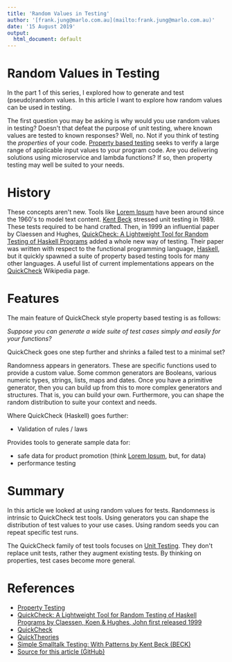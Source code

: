 ```yaml
---
title: 'Random Values in Testing'
author: '[frank.jung@marlo.com.au](mailto:frank.jung@marlo.com.au)'
date: '15 August 2019'
output:
  html_document: default
---
```



# Random Values in Testing

In the part 1 of this series, I explored how to generate and test (pseudo)random
values. In this article I want to explore how random values can be used in
testing.

The first question you may be asking is why would you use random values in
testing? Doesn't that defeat the purpose of unit testing, where known values are
tested to known responses? Well, no. Not if you think of testing the
*properties* of your code. [Property based testing](#references) seeks to verify
a large range of applicable input values to your program code. Are you
delivering solutions using microservice and lambda functions? If so, then
property testing may well be suited to your needs.


# History

These concepts aren't new. Tools like [Lorem Ipsum](https://www.lipsum.com) have
been around since the 1960's to model text content. [Kent Beck](#references)
stressed unit testing in 1989. These tests required to be hand crafted. Then, in
1999 an influential paper by Claessen and Hughes, [QuickCheck: A Lightweight
Tool for Random Testing of Haskell Programs](#references) added a whole new way
of testing. Their paper was written with respect to the functional programming
language, [Haskell](https://www.haskell.org), but it quickly spawned a suite of
property based testing tools for many other languages. A useful list of current
implementations appears on the [QuickCheck](#references) Wikipedia page.


# Features

The main feature of QuickCheck style property based testing is as follows:

*Suppose you can generate a wide suite of test cases simply and easily for your
functions?*

QuickCheck goes one step further and shrinks a failed test to a minimal set?

Randomness appears in generators. These are specific functions used to provide a
custom value. Some common generators are Booleans, various numeric types,
strings, lists, maps and dates. Once you have a primitive generator, then you
can build up from this to more complex generators and structures. That is, you
can build your own. Furthermore, you can shape the random distribution to suite
your context and needs.

Where QuickCheck (Haskell) goes further:

* Validation of rules / laws

Provides tools to generate sample data for:

* safe data for product promotion (think [Lorem Ipsum](https://www.lipsum.com), but, for data)
* performance testing


# Summary

In this article we looked at using random values for tests. Randomness is
intrinsic to QuickCheck test tools. Using generators you can shape the
distribution of test values to your use cases. Using random seeds you can repeat
specific test runs.

The QuickCheck family of test tools focuses on [Unit
Testing](https://en.wikipedia.org/wiki/Unit_testing). They don't replace unit
tests, rather they augment existing tests. By thinking on properties, test cases
become more general.


# References

* [Property Testing](https://en.wikipedia.org/wiki/Property_testing)
* [QuickCheck: A Lightweight Tool for Random Testing of Haskell Programs by Claessen, Koen & Hughes, John first released 1999](http://www.eecs.northwestern.edu/~robby/courses/395-495-2009-fall/quick.pdf)
* [QuickCheck](https://en.wikipedia.org/wiki/QuickCheck)
* [QuickTheories](https://github.com/quicktheories/QuickTheories)
* [Simple Smalltalk Testing: With Patterns by Kent Beck (BECK)](https://web.archive.org/web/20150315073817/http://www.xprogramming.com/testfram.htm)
* [Source for this article (GitHub)](https://github.com/frankhjung/article-quickcheck)

